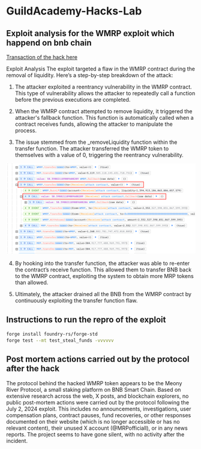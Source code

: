 # GuildAcademy-Hacks-Lab

## Exploit analysis for the WMRP exploit which happend on bnb chain

[Transaction of the hack here](https://bscscan.com/tx/0x4353a6d37e95a0844f511f0ea9300ef3081130b24f0cf7a4bd1cae26ec393101)

Exploit Analysis
The exploit targeted a flaw in the WMRP contract during the removal of liquidity. Here’s a step-by-step breakdown of the attack:

1. The attacker exploited a reentrancy vulnerability in the WMRP contract. This type of vulnerability allows the attacker to repeatedly call a function before the previous executions are completed.

2. When the WMRP contract attempted to remove liquidity, it triggered the attacker's fallback function. This function is automatically called when a contract receives funds, allowing the attacker to manipulate the process.

3. The issue stemmed from the \_removeLiquidity function within the transfer function. The attacker transferred the WMRP token to themselves with a value of 0, triggering the reentrancy vulnerability.

![Image of attack execution](./attack_image.png "Image of attack execution")

4. By hooking into the transfer function, the attacker was able to re-enter the contract’s receive function. This allowed them to transfer BNB back to the WMRP contract, exploiting the system to obtain more MRP tokens than allowed.

5. Ultimately, the attacker drained all the BNB from the WMRP contract by continuously exploiting the transfer function flaw.

## Instructions to run the repro of the exploit

```bash
forge install foundry-rs/forge-std
forge test --mt test_steal_funds -vvvvvv
```

## Post mortem actions carried out by the protocol after the hack

The protocol behind the hacked WMRP token appears to be the Meony River Protocol, a small staking platform on BNB Smart Chain.
Based on extensive research across the web, X posts, and blockchain explorers, no public post-mortem actions were carried out by the protocol following the July 2, 2024 exploit.
This includes no announcements, investigations, user compensation plans, contract pauses, fund recoveries, or other responses documented on their website (which is no longer accessible or has no relevant content), their unused X account (@MRPofficiall), or in any news reports. The project seems to have gone silent, with no activity after the incident.
